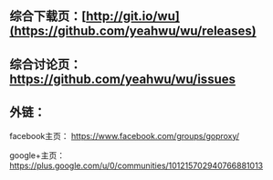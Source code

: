 ## 综合下载页：[http://git.io/wu](https://github.com/yeahwu/wu/releases)

## 综合讨论页：https://github.com/yeahwu/wu/issues

## 外链：
facebook主页：
https://www.facebook.com/groups/goproxy/

google+主页：
https://plus.google.com/u/0/communities/101215702940766881013
